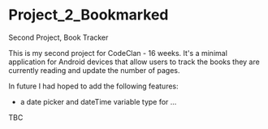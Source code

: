 # Project_2_Bookmarked
Second Project, Book Tracker


This is my second project for CodeClan - 16 weeks. It's a minimal application for Android devices that allow users to track the books they are currently reading and update the number of pages. 

In future I had hoped to add the following features:
  - a date picker and dateTime variable type for ...
  
  TBC
